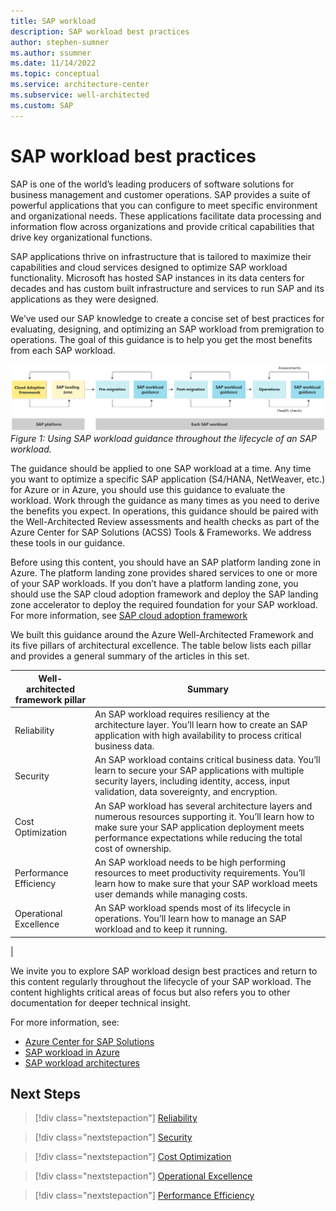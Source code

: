 ```yaml
---
title: SAP workload 
description: SAP workload best practices
author: stephen-sumner
ms.author: ssumner
ms.date: 11/14/2022
ms.topic: conceptual
ms.service: architecture-center
ms.subservice: well-architected
ms.custom: SAP
---
```


# SAP workload best practices

SAP is one of the world’s leading producers of software solutions for business management and customer operations. SAP provides a suite of powerful applications that you can configure to meet specific environment and organizational needs. These applications facilitate data processing and information flow across organizations and provide critical capabilities that drive key organizational functions.

SAP applications thrive on infrastructure that is tailored to maximize their capabilities and cloud services designed to optimize SAP workload functionality. Microsoft has hosted SAP instances in its data centers for decades and has custom built infrastructure and services to run SAP and its applications as they were designed.

We’ve used our SAP knowledge to create a concise set of best practices for evaluating, designing, and optimizing an SAP workload from premigration to operations. The goal of this guidance is to help you get the most benefits from each SAP workload.

![Using SAP workload guidance throughout the lifecycle of an SAP workload](./images/sap-platform-workload.png)
*Figure 1: Using SAP workload guidance throughout the lifecycle of an SAP workload.*

The guidance should be applied to one SAP workload at a time. Any time you want to optimize a specific SAP application (S4/HANA, NetWeaver, etc.) for Azure or in Azure, you should use this guidance to evaluate the workload. Work through the guidance as many times as you need to derive the benefits you expect. In operations, this guidance should be paired with the Well-Architected Review assessments and health checks as part of the Azure Center for SAP Solutions (ACSS) Tools & Frameworks. We address these tools in our guidance.

Before using this content, you should have an SAP platform landing zone in Azure. The platform landing zone provides shared services to one or more of your SAP workloads. If you don’t have a platform landing zone, you should use the SAP cloud adoption framework and deploy the SAP landing zone accelerator to deploy the required foundation for your SAP workload. For more information, see [SAP cloud adoption framework](/azure/cloud-adoption-framework/scenarios/sap/)

We built this guidance around the Azure Well-Architected Framework and its five pillars of architectural excellence. The table below lists each pillar and provides a general summary of the articles in this set.

| Well-architected framework pillar | Summary |
| --- | --- |
| Reliability |An SAP workload requires resiliency at the architecture layer. You’ll learn how to create an SAP application with high availability to process critical business data. |
| Security| An SAP workload contains critical business data. You’ll learn to secure your SAP applications with multiple security layers, including identity, access, input validation, data sovereignty, and encryption.|
| Cost Optimization | An SAP workload has several architecture layers and numerous resources supporting it. You’ll learn how to make sure your SAP application deployment meets performance expectations while reducing the total cost of ownership.|
| Performance Efficiency | An SAP workload needs to be high performing resources to meet productivity requirements. You’ll learn how to make sure that your SAP workload meets user demands while managing costs.|
| Operational Excellence | An SAP workload spends most of its lifecycle in operations. You’ll learn how to manage an SAP workload and to keep it running.|
|

We invite you to explore SAP workload design best practices and return to this content regularly throughout the lifecycle of your SAP workload. The content highlights critical areas of focus but also refers you to other documentation for deeper technical insight.

For more information, see:

- [Azure Center for SAP Solutions]( /azure/center-sap-solutions/overview)
- [SAP workload in Azure](/azure/virtual-machines/workloads/sap/get-started)
- [SAP workload architectures](/azure/architecture/reference-architectures/sap/sap-overview)

## Next Steps

>[!div class="nextstepaction"]
>[Reliability](./reliability.md)

>[!div class="nextstepaction"]
>[Security](./security.md)

>[!div class="nextstepaction"]
>[Cost Optimization](./cost-optimization.md)

>[!div class="nextstepaction"]
>[Operational Excellence](./operational-excellence.md)

>[!div class="nextstepaction"]
>[Performance Efficiency](./performance-efficiency.md)
